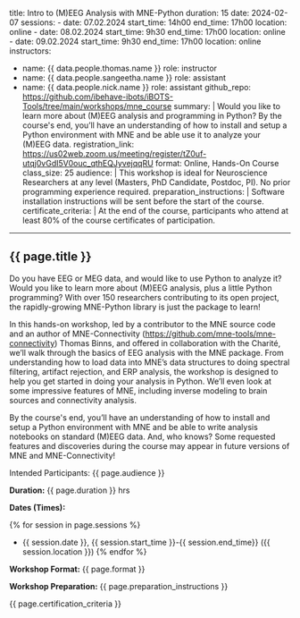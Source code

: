 title: Intro to (M)EEG Analysis with MNE-Python
duration: 15
date: 2024-02-07
sessions:
    - date: 07.02.2024
      start_time: 14h00
      end_time: 17h00
      location: online
    - date: 08.02.2024
      start_time: 9h30
      end_time: 17h00
      location: online
    - date: 09.02.2024
      start_time: 9h30
      end_time: 17h00
      location: online
instructors:
  - name: {{ data.people.thomas.name }}
    role: instructor
  - name: {{ data.people.sangeetha.name }}
    role: assistant
  - name: {{ data.people.nick.name }}
    role: assistant
github_repo: https://github.com/ibehave-ibots/iBOTS-Tools/tree/main/workshops/mne_course
summary: |
    Would you like to learn more about (M)EEG analysis and programming in Python? By the course's end, you’ll have an understanding of how to install and setup a Python environment with MNE and be able use it to analyze your (M)EEG data.
registration_link: https://us02web.zoom.us/meeting/register/tZ0uf-utqj0vGdI5V0ouc_qthEQJyvejqqRU
format: Online, Hands-On Course
class_size: 25
audience: |
    This workshop is ideal for Neuroscience Researchers at any level (Masters, PhD Candidate, Postdoc, PI). No prior programming experience required.
preparation_instructions: |
    Software installation instructions will be sent before the start of the course.
certificate_criteria: | 
    At the end of the course, participants who attend at least 80% of the course certificates of participation.
--- 

## {{ page.title }}

Do you have EEG or MEG data, and would like to use Python to analyze it?  Would you like to learn more about (M)EEG analysis, plus a little Python programming?  With over 150 researchers contributing to its open project, the rapidly-growing MNE-Python library is just the package to learn!  

In this hands-on workshop, led by a contributor to the MNE source code and an author of MNE-Connectivity (https://github.com/mne-tools/mne-connectivity) Thomas Binns, and offered in collaboration with the Charité, we’ll walk through the basics of EEG analysis with the MNE package.  From understanding how to load data into MNE’s data structures to doing spectral filtering, artifact rejection, and ERP analysis, the workshop is designed to help you get started in doing your analysis in Python.  We’ll even look at some impressive features of MNE, including inverse modeling to brain sources and connectivity analysis.

By the course's end, you’ll have an understanding of how to install and setup a Python environment with MNE and be able to write analysis notebooks on standard (M)EEG data.  And, who knows? Some requested features and discoveries during the course may appear in future versions of MNE and MNE-Connectivity!  

Intended Participants: {{ page.audience }}

**Duration:** {{ page.duration }} hrs

**Dates (Times):**

{% for session in page.sessions %}
- {{ session.date }}, {{ session.start_time }}-{{ session.end_time}} ({{ session.location }})
{% endfor %}

**Workshop Format:** {{ page.format }}

**Workshop Preparation:** {{ page.preparation_instructions }}

{{ page.certification_criteria }}